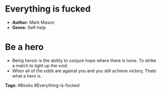 # Everything is fucked
- **Author:** Mark Mason
- **Genre:** Self-help

# Be a hero
- Being heroic is the ability to conjure hope where there is none. To strike a match to light up the void. 
- When all of the odds are against you and you still achieve victory, Thats what a hero is.

**Tags:** #Books  #Everything-is-fucked